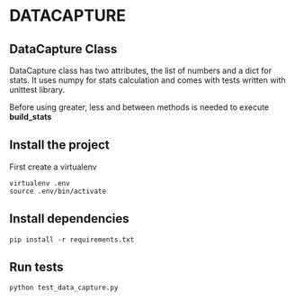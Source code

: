 # DATACAPTURE

## DataCapture Class
DataCapture class has two attributes, the list of numbers and a dict for stats. It uses numpy for stats calculation and comes with tests written with unittest library.

Before using greater, less and between methods is needed to execute **build_stats**

## Install the project
First create a virtualenv
```
virtualenv .env
source .env/bin/activate
```

## Install dependencies
```
pip install -r requirements.txt
```

## Run tests
```
python test_data_capture.py 
```